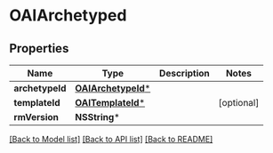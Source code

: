 # OAIArchetyped

## Properties
Name | Type | Description | Notes
------------ | ------------- | ------------- | -------------
**archetypeId** | [**OAIArchetypeId***](OAIArchetypeId.md) |  | 
**templateId** | [**OAITemplateId***](OAITemplateId.md) |  | [optional] 
**rmVersion** | **NSString*** |  | 

[[Back to Model list]](../README.md#documentation-for-models) [[Back to API list]](../README.md#documentation-for-api-endpoints) [[Back to README]](../README.md)


